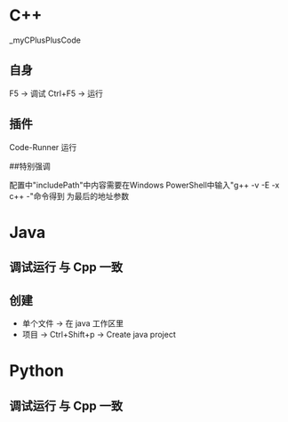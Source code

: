# C++

_myCPlusPlusCode

## 自身

F5 -> 调试
Ctrl+F5 -> 运行

## 插件

Code-Runner 运行

##特别强调

配置中"includePath"中内容需要在Windows PowerShell中输入"g++ -v -E -x c++ -"命令得到
为最后的地址参数

# Java

## 调试运行 与 Cpp 一致

## 创建
-   单个文件 -> 在 java 工作区里
-   项目 -> Ctrl+Shift+p -> Create java project


# Python

## 调试运行 与 Cpp 一致

